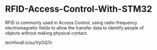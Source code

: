# RFID-Access-Control-With-STM32
RFID is commonly used in Access Control, using radio-frequency electromagnetic fields to allow the transfer data to identify people of objects without making physical contact.

techforall.ir/su/VyOQ7n
